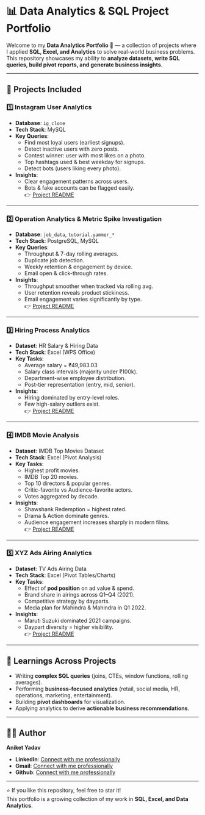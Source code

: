 # 📊 Data Analytics & SQL Project Portfolio

Welcome to my **Data Analytics Portfolio** 🚀 — a collection of projects where I applied **SQL, Excel, and Analytics** to solve real-world business problems.  
This repository showcases my ability to **analyze datasets, write SQL queries, build pivot reports, and generate business insights**.  

---

## 📂 Projects Included

### 1️⃣ Instagram User Analytics
- **Database**: `ig_clone`  
- **Tech Stack**: MySQL  
- **Key Queries**:
  - Find most loyal users (earliest signups).
  - Detect inactive users with zero posts.
  - Contest winner: user with most likes on a photo.
  - Top hashtags used & best weekday for signups.
  - Detect bots (users liking every photo).  
- **Insights**:
  - Clear engagement patterns across users.
  - Bots & fake accounts can be flagged easily.  
👉 [Project README](./Instagram%20User%20Analytics/README.md)

---

### 2️⃣ Operation Analytics & Metric Spike Investigation
- **Database**: `job_data`, `tutorial.yammer_*`  
- **Tech Stack**: PostgreSQL, MySQL  
- **Key Queries**:
  - Throughput & 7-day rolling averages.
  - Duplicate job detection.
  - Weekly retention & engagement by device.
  - Email open & click-through rates.  
- **Insights**:
  - Throughput smoother when tracked via rolling avg.
  - User retention reveals product stickiness.
  - Email engagement varies significantly by type.  
👉 [Project README](./Operation%20&%20Metric%20Analytics/README.md)

---

### 3️⃣ Hiring Process Analytics
- **Dataset**: HR Salary & Hiring Data  
- **Tech Stack**: Excel (WPS Office)  
- **Key Tasks**:
  - Average salary = ₹49,983.03
  - Salary class intervals (majority under ₹100k).
  - Department-wise employee distribution.
  - Post-tier representation (entry, mid, senior).  
- **Insights**:
  - Hiring dominated by entry-level roles.
  - Few high-salary outliers exist.  
👉 [Project README](./Hiring%20Process%20Analytics/README.md)

---

### 4️⃣ IMDB Movie Analysis
- **Dataset**: IMDB Top Movies Dataset  
- **Tech Stack**: Excel (Pivot Analysis)  
- **Key Tasks**:
  - Highest profit movies.
  - IMDB Top 20 movies.
  - Top 10 directors & popular genres.
  - Critic-favorite vs Audience-favorite actors.
  - Votes aggregated by decade.  
- **Insights**:
  - Shawshank Redemption = highest rated.
  - Drama & Action dominate genres.
  - Audience engagement increases sharply in modern films.  
👉 [Project README](./IMDB%20Movie%20Analysis/README.md)

---

### 5️⃣ XYZ Ads Airing Analytics
- **Dataset**: TV Ads Airing Data  
- **Tech Stack**: Excel (Pivot Tables/Charts)  
- **Key Tasks**:
  - Effect of **pod position** on ad value & spend.
  - Brand share in airings across Q1–Q4 (2021).
  - Competitive strategy by dayparts.
  - Media plan for Mahindra & Mahindra in Q1 2022.  
- **Insights**:
  - Maruti Suzuki dominated 2021 campaigns.
  - Daypart diversity = higher visibility.  
👉 [Project README](./XYZ%20Ads%20Airing/README.md)

---

## 🧠 Learnings Across Projects
- Writing **complex SQL queries** (joins, CTEs, window functions, rolling averages).  
- Performing **business-focused analytics** (retail, social media, HR, operations, marketing, entertainment).  
- Building **pivot dashboards** for visualization.  
- Applying analytics to derive **actionable business recommendations**.  

---

## 👨‍💻 Author

**Aniket Yadav**  
- **LinkedIn**: [Connect with me professionally](https://www.linkedin.com/in/aniket-yadav-/)
- **Gmail**: [Connect with me professionally](mailto:andyyadav12@gmail.com)
- **Github**: [Connect with me professionally](https://github.com/aniket-analytics)

---

⭐ If you like this repository, feel free to star it!  
This portfolio is a growing collection of my work in **SQL, Excel, and Data Analytics**.
